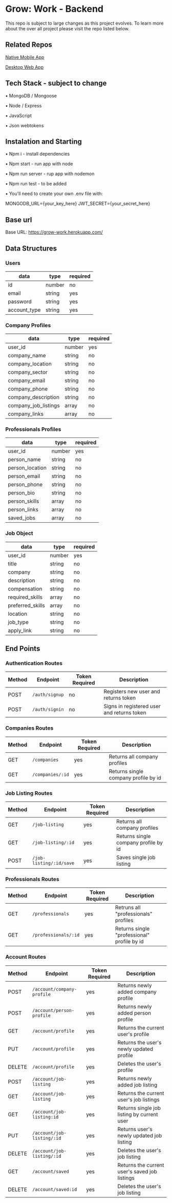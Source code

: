 # Grow: Work - Backend

This repo is subject to large changes as this project evolves. To learn more about the over all project please visit the repo listed below.

## Related Repos

[Native Mobile App](https://github.com/Grow-Work/frontend-react-native)

[Desktop Web App](https://github.com/Grow-Work/frontend-react-desktop)

## Tech Stack - subject to change

• MongoDB / Mongoose

• Node / Express

• JavaScript

• Json webtokens

## Instalation and Starting

• Npm i - install dependencies

• Npm start - run app with node

• Npm run server - rup app with nodemon

• Npm run test - to be added

• You'll need to create your own .env file with:

MONGODB_URL={your_key_here}
JWT_SECRET={your_secret_here}

## Base url

Base URL: https://grow-work.herokuapp.com/

## Data Structures

### Users

| data         | type   | required |
| ------------ | ------ | -------- |
| id           | number | no       |
| email        | string | yes      |
| password     | string | yes      |
| account_type | string | yes      |

### Company Profiles

| data                 | type   | required |
| -------------------- | ------ | -------- |
| user_id              | number | yes      |
| company_name         | string | no       |
| company_location     | string | no       |
| company_sector       | string | no       |
| company_email        | string | no       |
| company_phone        | string | no       |
| company_description  | string | no       |
| company_job_listings | array  | no       |
| company_links        | array  | no       |

### Professionals Profiles

| data                 | type   | required |
| -------------------- | ------ | -------- |
| user_id              | number | yes      |
| person_name          | string | no       |
| person_location      | string | no       |
| person_email         | string | no       |
| person_phone         | string | no       |
| person_bio           | string | no       |
| person_skills        | array  | no       |
| person_links         | array  | no       |
| saved_jobs           | array  | no       |

### Job Object

| data             | type   | required |
| ---------------- | ------ | -------- |
| user_id          | number | yes      |
| title            | string | no       |
| company          | string | no       |
| description      | string | no       |
| compensation     | string | no       |
| required_skills  | array  | no       |
| preferred_skills | array  | no       |
| location         | string | no       |
| job_type         | string | no       |
| apply_link       | string | no       |

## End Points

### Authentication Routes

| Method | Endpoint       | Token Required | Description                                |
| ------ | -------------- | -------------- | ------------------------------------------ |
| POST   | `/auth/signup` | no             | Registers new user and returns token       |
| POST   | `/auth/signin` | no             | Signs in registered user and returns token |

### Companies Routes

| Method | Endpoint             | Token Required | Description                                 |
| ------ | ---------------------| -------------- | ------------------------------------------  |
| GET    | `/companies`         | yes            | Returns all company profiles                |
| GET    | `/companies/:id`     | yes            | Returns single company profile by id        |

### Job Listing Routes

| Method | Endpoint                | Token Required | Description                           |
| ------ | ------------------------| -------------- | ------------------------------------  |
| GET    | `/job-listing`          | yes            | Returns all company profiles          |
| GET    | `/job-listing/:id`      | yes            | Returns single company profile by id  |
| POST   | `/job-listing/:id/save` | yes            | Saves single job listing              |

### Professionals Routes

| Method | Endpoint             | Token Required | Description                                 |
| ------ | ---------------------| -------------- | ------------------------------------------  |
| GET    | `/professionals`     | yes            | Retruns all "professionals" profiles        |
| GET    | `/professionals/:id` | yes            | Returns single "professional" profile by id |

### Account Routes

| Method | Endpoint                        | Token Required | Description                                   |
| ------ | ------------------------------- | -------------- | --------------------------------------------  |
| POST   | `/account/company-profile`      | yes            | Returns newly added company profile           |
| POST   | `/account/person-profile`       | yes            | Returns newly added person profile            |
| GET    | `/account/profile`              | yes            | Returns the current user's profile            |
| PUT    | `/account/profile`              | yes            | Returns the user's newly updated profile      |
| DELETE | `/account/profile`              | yes            | Deletes the user's profile                    |
| POST   | `/account/job-listing`          | yes            | Returns newly added job listing               |
| GET    | `/account/job-listing`          | yes            | Returns the current user's job listings       |
| GET    | `/account/job-listing:id`       | yes            | Returns single job listing by current user    |
| PUT    | `/account/job-listing/:id`      | yes            | Returns user's newly updated job listing      |
| DELETE | `/account/job-listing/:id`      | yes            | Deletes the user's job listing                |
| GET    | `/account/saved`                | yes            | Returns the current user's saved job listings |
| DELETE | `/account/saved:id`             | yes            | Deletes the user's job listing                |



